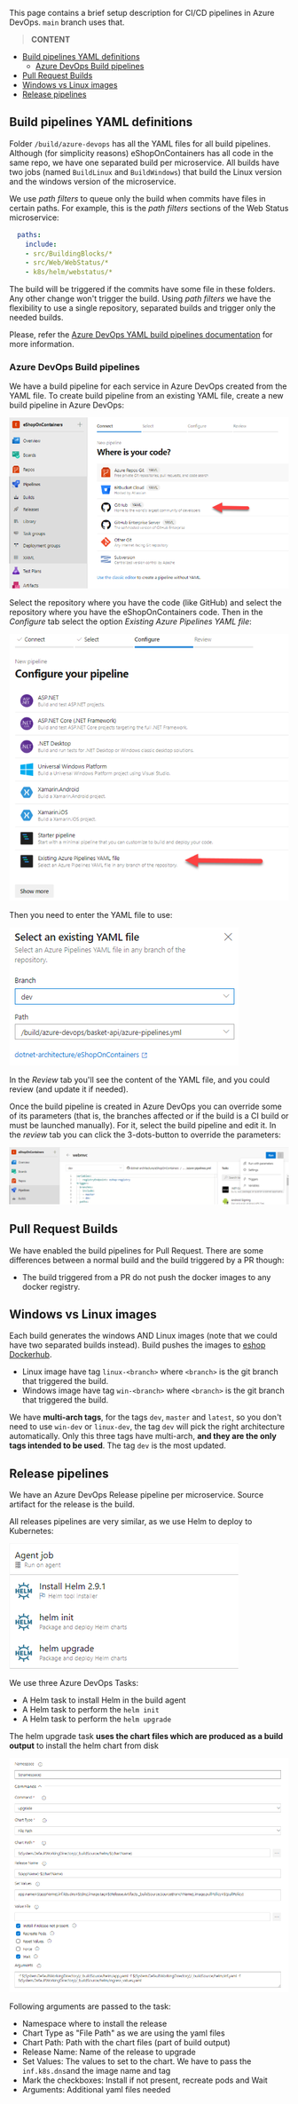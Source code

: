 This page contains a brief setup description for CI/CD pipelines in Azure DevOps. `main` branch uses that.

> **CONTENT**

- [Build pipelines YAML definitions](#build-pipelines-yaml-definitions)
  - [Azure DevOps Build pipelines](#azure-devops-build-pipelines)
- [Pull Request Builds](#pull-request-builds)
- [Windows vs Linux images](#windows-vs-linux-images)
- [Release pipelines](#release-pipelines)
## Build pipelines YAML definitions

Folder `/build/azure-devops` has all the YAML files for all build pipelines. Although (for simplicity reasons) eShopOnContainers has all code in the same repo, we have one separated build per microservice. All builds have two jobs (named `BuildLinux` and `BuildWindows`) that build the Linux version and the windows version of the microservice.

We use _path filters_ to queue only the build when commits have files in certain paths. For example, this is the _path filters_ sections of the Web Status microservice:

```yaml
  paths:
    include:
    - src/BuildingBlocks/*
    - src/Web/WebStatus/*
    - k8s/helm/webstatus/* 
```

The build will be triggered if the commits have some file in these folders. Any other change won't trigger the build. Using _path filters_ we have the flexibility to use a single repository, separated builds and trigger only the needed builds.

Please, refer the [Azure DevOps YAML build pipelines documentation](https://docs.microsoft.com/azure/devops/pipelines/yaml-schema?view=azure-devops&tabs=schema) for more information.

### Azure DevOps Build pipelines

We have a build pipeline for each service in Azure DevOps created from the YAML file. To create build pipeline from an existing YAML file, create a new build pipeline in Azure DevOps:

![Create a new build pipeline - step1](./images/Azure-DevOps-pipelines/build1.png)

Select the repository where you have the code (like GitHub) and select the repository where you have the eShopOnContainers code. Then in the _Configure_ tab select the option _Existing Azure Pipelines YAML file_:

![Selecting Existing Azure Pipelines YAML file option](./images/Azure-DevOps-pipelines/build2.png)

Then you need to enter the YAML file to use:

![Entering the path of the YAML file to use](./images/Azure-DevOps-pipelines/build3.png)

In the _Review_ tab you'll see the content of the YAML file, and you could review (and update it if needed).

Once the build pipeline is created in Azure DevOps you can override some of its parameters (that is, the branches affected or if the build is a CI build or must be launched manually). For it, select the build pipeline and edit it. In the _review_ tab you can click the 3-dots-button to override the parameters:

![Editing the build pipeline](./images/Azure-DevOps-pipelines/edit-build.png)

## Pull Request Builds

We have enabled the build pipelines for Pull Request. There are some differences between a normal build and the build triggered by a PR though:

* The build triggered from a PR do not push the docker images to any docker registry.

## Windows vs Linux images

Each build generates the windows AND Linux images (note that we could have two separated builds instead). Build pushes the images to [eshop Dockerhub](https://hub.docker.com/u/eshop/).

* Linux image have tag `linux-<branch>` where `<branch>` is the git branch that triggered the build.
* Windows image have tag `win-<branch>` where `<branch>` is the git branch that triggered the build.

We have **multi-arch tags**, for the tags `dev`, `master` and `latest`, so you don't need to use `win-dev` or `linux-dev`, the tag `dev` will pick the right architecture automatically. Only this three tags have multi-arch, **and they are the only tags intended to be used**. The tag `dev` is the most updated.

## Release pipelines

We have an Azure DevOps Release pipeline per microservice. Source artifact for the release is the build.

All releases pipelines are very similar, as we use Helm to deploy to Kubernetes:

![Release tasks](./images/Azure-DevOps-pipelines/release-tasks.png)

We use three Azure DevOps Tasks:

* A Helm task to install Helm in the build agent
* A Helm task to perform the `helm init`
* A Helm task to perform the `helm upgrade`

The helm upgrade task **uses the chart files which are produced as a build output** to install the helm chart from disk

![Helm upgrade task](./images/Azure-DevOps-pipelines/helm-upgrade-task.png)

Following arguments are passed to the task:

* Namespace where to install the release
* Chart Type as "File Path" as we are using the yaml files
* Chart Path: Path with the chart files (part of build output)
* Release Name: Name of the release to upgrade
* Set Values: The values to set to the chart. We have to pass the `inf.k8s.dns`and the image name and tag
* Mark the checkboxes: Install if not present, recreate pods and Wait
* Arguments: Additional yaml files needed
